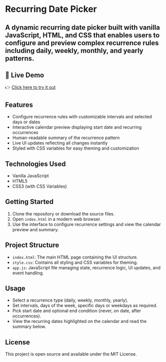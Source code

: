 # Recurring Date Picker

A dynamic recurring date picker built with vanilla JavaScript, HTML, and CSS that enables users to configure and preview complex recurrence rules including daily, weekly, monthly, and yearly patterns.
---

## 🔗 Live Demo

👉 [Click here to try it out](https://pickrepeatdate.netlify.app/)

## Features

- Configure recurrence rules with customizable intervals and selected days or dates  
- Interactive calendar preview displaying start date and recurring occurrences  
- Human-readable summary of the recurrence pattern  
- Live UI updates reflecting all changes instantly  
- Styled with CSS variables for easy theming and customization  

## Technologies Used

- Vanilla JavaScript  
- HTML5  
- CSS3 (with CSS Variables)  

## Getting Started

1. Clone the repository or download the source files.  
2. Open `index.html` in a modern web browser.  
3. Use the interface to configure recurrence settings and view the calendar preview and summary.

## Project Structure

- `index.html`: The main HTML page containing the UI structure.  
- `style.css`: Contains all styling and CSS variables for theming.  
- `app.js`: JavaScript file managing state, recurrence logic, UI updates, and event handling.

## Usage

- Select a recurrence type (daily, weekly, monthly, yearly).  
- Set intervals, days of the week, specific days or weekdays as required.  
- Pick start date and optional end condition (never, on date, after occurrences).  
- View the recurring dates highlighted on the calendar and read the summary below.  

## License

This project is open source and available under the MIT License.
